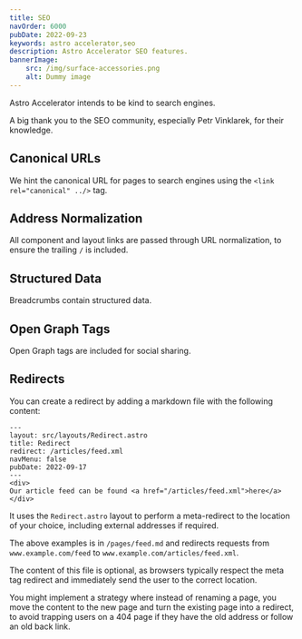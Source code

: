 ```yaml
---
title: SEO
navOrder: 6000
pubDate: 2022-09-23
keywords: astro accelerator,seo
description: Astro Accelerator SEO features.
bannerImage:
    src: /img/surface-accessories.png
    alt: Dummy image
---
```


Astro Accelerator intends to be kind to search engines.

A big thank you to the SEO community, especially Petr Vinklarek, for their knowledge.

## Canonical URLs

We hint the canonical URL for pages to search engines using the `<link rel="canonical" ../>` tag.

## Address Normalization

All component and layout links are passed through URL normalization, to ensure the trailing `/` is included.

## Structured Data

Breadcrumbs contain structured data.

## Open Graph Tags

Open Graph tags are included for social sharing.

## Redirects

You can create a redirect by adding a markdown file with the following content:

```
---
layout: src/layouts/Redirect.astro
title: Redirect
redirect: /articles/feed.xml
navMenu: false
pubDate: 2022-09-17
---
<div>
Our article feed can be found <a href="/articles/feed.xml">here</a>
</div>

```

It uses the `Redirect.astro` layout to perform a meta-redirect to the location of your choice, including external addresses if required.

The above examples is in `/pages/feed.md` and redirects requests from `www.example.com/feed` to `www.example.com/articles/feed.xml`.

The content of this file is optional, as browsers typically respect the meta tag redirect and immediately send the user to the correct location.

You might implement a strategy where instead of renaming a page, you move the content to the new page and turn the existing page into a redirect, to avoid trapping users on a 404 page if they have the old address or follow an old back link.